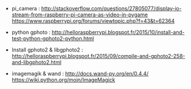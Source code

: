 - pi_camera :
http://stackoverflow.com/questions/27805077/display-io-stream-from-raspberry-pi-camera-as-video-in-pygame
https://www.raspberrypi.org/forums/viewtopic.php?f=43&t=62364

- python gphoto :
http://helloraspberrypi.blogspot.fr/2015/10/install-and-test-python-gphoto2-python.html

- Install gphoto2 & libgphoto2 :
http://helloraspberrypi.blogspot.fr/2015/09/compile-and-gphoto2-258-and-libgphoto2.html

- imagemagik & wand :
http://docs.wand-py.org/en/0.4.4/
https://wiki.python.org/moin/ImageMagick

